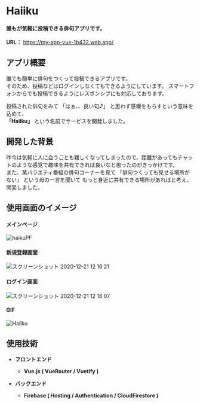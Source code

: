# Haiiku
**誰もが気軽に投稿できる俳句アプリです。**
<br><br>
**URL：** https://my-app-vue-1b432.web.app/

## アプリ概要  
  
誰でも簡単に俳句をつくって投稿できるアプリです。  
そのため、投稿などはログインしなくてもできるようにしています。
スマートフォンからでも投稿できるようにレスポンシブにも対応しております。  

投稿された俳句をみて 「はぁ、、良い句♪」 と思わず感嘆をもらすという意味を込めて、  
**「Haiiku」** という名前でサービスを開発しました。  

## 開発した背景  

昨今は気軽に人に会うことも難しくなってしまったので、距離があってもチャットのような感覚で趣味を共有できれば良いなと思ったのがきっかけです。  
また、某バラエティ番組の俳句コーナーを見て 「俳句つくっても見せる場所がない」 という母の一言を聞いて
もっと身近に共有できる場所があればと考え、開発しました。

## 使用画面のイメージ
#### メインページ
![haikuPF](https://user-images.githubusercontent.com/70625280/102736591-a521c880-4388-11eb-8609-b420851b2273.png)

#### 新規登録画面
![スクリーンショット 2020-12-21 12 16 21](https://user-images.githubusercontent.com/70625280/102735929-fdf06180-4386-11eb-8853-77be93a89df2.png)

#### ログイン画面
![スクリーンショット 2020-12-21 12 16 07](https://user-images.githubusercontent.com/70625280/102735923-f761ea00-4386-11eb-85d1-f9d9ef862e44.png)

#### GIF
![Haiiku](https://user-images.githubusercontent.com/70625280/102737853-d8b22200-438b-11eb-8af8-109600c006c2.gif)

## 使用技術

* __フロントエンド__
  * __Vue.js ( VueRouter / Vuetify )__

* __バックエンド__
  * __Firebase ( Hosting / Authentication / CloudFirestore )__
